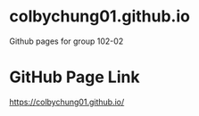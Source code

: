 # colbychung01.github.io
Github pages for group 102-02

# GitHub Page Link
https://colbychung01.github.io/

